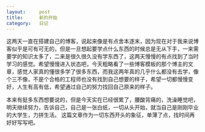 ```yaml
---
layout:     post
title:      新的开始
category:   日记
---
```



这两天一直在搭建自己的博客，说起来像是有点舍本逐末，因为现在对于我来说博客似乎是可有可无的，但是一旦想起要学点什么东西的时候总是无从下手，一来需要学的知识太多了，二来是很久很久没有学东西了，这两天慢慢的有点找到了当时学习的感觉。希望慢慢进入状态吧，今天粗略看了一些博客模板的那个博主的文章，感觉人家真的懂很多学了很多东西，而我这两年真的几乎什么都没有去学，像个三不像，不是个合格的工程师也没有找到自己想要的样子，希望一切都慢慢变好，人生有高有低，希望通过自己的努力找回自己原来的样子。

本来有挺多东西想要说的，但是今天实在已经很累了，腰酸背痛的，洗澡睡觉吧，明天继续努力，告诉自己，自己是一张白纸，一切从头开始，就当自己是刚刚毕业的大学生，力拼生活。 这篇文章作为一切东西开头的象征，单薄了点，找时间再好好写写吧。
